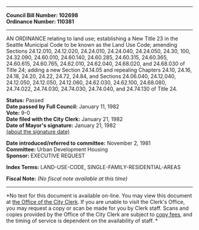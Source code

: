 * * * * *  
  
**Council Bill Number: [](#h0)[](#h2)102698**   
**Ordinance Number: 110381**  
  
* * * * *  
  
AN ORDINANCE relating to land use; establishing a New Title 23 in the Seattle Municipal Code to be known as the Land Use Code; amending Sections 24.12.010, 24.12.020, 24.24.010, 24.24.040, 24.24.050, 24.30, 100, 24.32.090, 24.60.010, 24.60.140, 24.60.285, 24.60.315, 24.60.365, 24.60.615, 24.60.765, 24.62.010, 24.62.040, 24.68.020, and 24.68.030 of Title 24; adding a new Section 24.14.05 and repealing Chapters 24.10, 24.16, 24.18, 24.20, 24.22, 24.72, 24.84, and Sections 24.06.040, 24.12.040, 24.12.050, 24.12.050, 24.12.060, 24.62.030, 24.62.100, 24.68.080, 24.74.022, 24.74.030, 24.74.030, 24.74.040, and 24.74.130 of Title 24.  
  
**Status:** Passed   
**Date passed by Full Council:** January 11, 1982   
**Vote:** 9-0   
**Date filed with the City Clerk:** January 21, 1982   
**Date of Mayor's signature:** January 21, 1982   
[(about the signature date)](/~public/approvaldate.htm)   
  
  
**Date introduced/referred to committee:** November 2, 1981   
**Committee:** Urban Development Housing   
**Sponsor:** EXECUTIVE REQUEST   
  
**Index Terms:** LAND-USE-CODE, SINGLE-FAMILY-RESIDENTIAL-AREAS  
  
**Fiscal Note:** *(No fiscal note available at this time)*  
  
* * * * *  
  
*No text for this document is available on-line. You may view this document at [the Office of the City Clerk](http://www.seattle.gov/leg/clerk/contactUs.htm). If you are unable to visit the Clerk's Office, you may request a copy or scan be made for you by Clerk staff. Scans and copies provided by the Office of the City Clerk are subject to [copy fees](http://clerk.seattle.gov/~public/clerkfees.htm), and the timing of service is dependent on the availability of staff. *  
  
  
